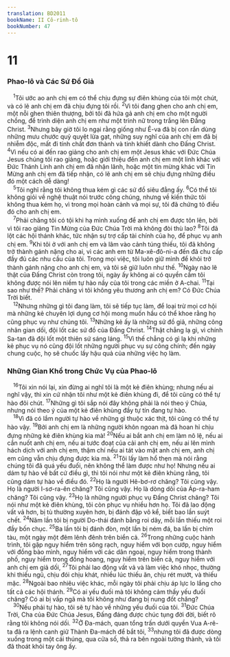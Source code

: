```yaml
---
translation: BD2011
bookName: II Cô-rinh-tô 
bookNumber: 47
---
```


<div class="title"><h1>11</h1><h3>Phao-lô và Các Sứ Ðồ Giả</h3></div>
<span class="verse 2co_11_1"> <sup>1</sup>Tôi ước ao anh chị em có thể chịu đựng sự điên khùng của tôi một chút, và có lẽ anh chị em đã chịu đựng tôi rồi. </span>
<span class="verse 2co_11_2"><sup>2</sup>Vì tôi đang ghen cho anh chị em, một nỗi ghen thiên thượng, bởi tôi đã hứa gả anh chị em cho một người chồng, để trình diện anh chị em như một trinh nữ trong trắng lên Ðấng Christ. </span>
<span class="verse 2co_11_3"><sup>3</sup>Nhưng bây giờ tôi lo ngại rằng giống như Ê-va đã bị con rắn dùng những mưu chước quỷ quyệt lừa gạt, những suy nghĩ của anh chị em đã bị nhiễm độc, mất đi tính chất đơn thành và tinh khiết dành cho Ðấng Christ. </span>
<span class="verse 2co_11_4"><sup>4</sup>Vì nếu có ai đến rao giảng cho anh chị em một Jesus khác với Ðức Chúa Jesus chúng tôi rao giảng, hoặc giới thiệu đến anh chị em một linh khác với Ðức Thánh Linh anh chị em đã nhận lãnh, hoặc một tin mừng khác với Tin Mừng anh chị em đã tiếp nhận, có lẽ anh chị em sẽ chịu đựng những điều đó một cách dễ dàng!<br/></span>
<span class="verse 2co_11_5"> <sup>5</sup>Tôi nghĩ rằng tôi không thua kém gì các sứ đồ siêu đẳng ấy. </span>
<span class="verse 2co_11_6"><sup>6</sup>Có thể tôi không giỏi về nghệ thuật nói trước công chúng, nhưng về kiến thức tôi không thua kém họ, vì trong mọi hoàn cảnh và mọi sự, tôi đã chứng tỏ điều đó cho anh chị em.<br/></span>
<span class="verse 2co_11_7"> <sup>7</sup>Phải chăng tôi có tội khi hạ mình xuống để anh chị em được tôn lên, bởi vì tôi rao giảng Tin Mừng của Ðức Chúa Trời mà không đòi thù lao? </span>
<span class="verse 2co_11_8"><sup>8</sup>Tôi đã lột các hội thánh khác, tức nhận sự trợ cấp tài chính của họ, để phục vụ anh chị em. </span>
<span class="verse 2co_11_9"><sup>9</sup>Khi tôi ở với anh chị em và lâm vào cảnh túng thiếu, tôi đã không trở thành gánh nặng cho ai, vì các anh em từ Ma-xê-đô-ni-a đến đã chu cấp đầy đủ các nhu cầu của tôi. Trong mọi việc, tôi luôn giữ mình để khỏi trở thành gánh nặng cho anh chị em, và tôi sẽ giữ luôn như thế. </span>
<span class="verse 2co_11_10"><sup>10</sup>Ngày nào lẽ thật của Ðấng Christ còn trong tôi, ngày ấy không ai có quyền cấm tôi không được nói lên niềm tự hào nầy của tôi trong các miền ở A-chai. </span>
<span class="verse 2co_11_11"><sup>11</sup>Tại sao như thế? Phải chăng vì tôi không yêu thương anh chị em? Có Ðức Chúa Trời biết.<br/></span>
<span class="verse 2co_11_12"> <sup>12</sup>Nhưng những gì tôi đang làm, tôi sẽ tiếp tục làm, để loại trừ mọi cơ hội mà những kẻ chuyên lợi dụng cơ hội mong muốn hầu có thể khoe rằng họ cũng phục vụ như chúng tôi. </span>
<span class="verse 2co_11_13"><sup>13</sup>Những kẻ ấy là những sứ đồ giả, những công nhân gian dối, đội lốt các sứ đồ của Ðấng Christ. </span>
<span class="verse 2co_11_14"><sup>14</sup>Thật chẳng lạ gì, vì chính Sa-tan đã đội lốt một thiên sứ sáng láng. </span>
<span class="verse 2co_11_15"><sup>15</sup>Vì thế chẳng có gì lạ khi những kẻ phục vụ nó cũng đội lốt những người phục vụ sự công chính; đến ngày chung cuộc, họ sẽ chuốc lấy hậu quả của những việc họ làm. <br/></span>
<div class="title"><h3>Những Gian Khổ trong Chức Vụ của Phao-lô</h3></div>
<span class="verse 2co_11_16"> <sup>16</sup>Tôi xin nói lại, xin đừng ai nghĩ tôi là một kẻ điên khùng; nhưng nếu ai nghĩ vậy, thì xin cứ nhận tôi như một kẻ điên khùng đi, để tôi cũng có thể tự hào đôi chút. </span>
<span class="verse 2co_11_17"><sup>17</sup>Những gì tôi sắp nói đây không phải là nói theo ý Chúa, nhưng nói theo ý của một kẻ điên khùng đầy tự tín đang tự hào.<br/></span>
<span class="verse 2co_11_18"> <sup>18</sup>Vì đã có lắm người tự hào về những gì thuộc xác thịt, tôi cũng có thể tự hào vậy. </span>
<span class="verse 2co_11_19"><sup>19</sup>Bởi anh chị em là những người khôn ngoan mà đã hoan hỉ chịu đựng những kẻ điên khùng kia mà! </span>
<span class="verse 2co_11_20"><sup>20</sup>Nếu ai bắt anh chị em làm nô lệ, nếu ai cắn nuốt anh chị em, nếu ai tước đoạt của cải anh chị em, nếu ai lên mình hách dịch với anh chị em, thậm chí nếu ai tát vào mặt anh chị em, anh chị em cũng vẫn chịu đựng được kia mà. </span>
<span class="verse 2co_11_21"><sup>21</sup>Tôi lấy làm hổ thẹn mà nói rằng chúng tôi đã quá yếu đuối, nên không thể làm được như họ! Nhưng nếu ai dám tự hào về bất cứ điều gì, thì tôi nói như một kẻ điên khùng rằng, tôi cũng dám tự hào về điều đó. </span>
<span class="verse 2co_11_22"><sup>22</sup>Họ là người Hê-bơ-rơ chăng? Tôi cũng vậy. Họ là người I-sơ-ra-ên chăng? Tôi cũng vậy. Họ là dòng dõi của Áp-ra-ham chăng? Tôi cũng vậy. </span>
<span class="verse 2co_11_23"><sup>23</sup>Họ là những người phục vụ Ðấng Christ chăng? Tôi nói như một kẻ điên khùng, tôi còn phục vụ nhiều hơn họ. Tôi đã lao động vất vả hơn, bị tù thường xuyên hơn, bị đánh đập vô kể, biết bao lần suýt chết. </span>
<span class="verse 2co_11_24"><sup>24</sup>Năm lần tôi bị người Do-thái đánh bằng roi dây, mỗi lần thiếu một roi đầy bốn chục. </span>
<span class="verse 2co_11_25"><sup>25</sup>Ba lần tôi bị đánh đòn, một lần bị ném đá, ba lần bị chìm tàu, một ngày một đêm lênh đênh trên biển cả. </span>
<span class="verse 2co_11_26"><sup>26</sup>Trong những cuộc hành trình, tôi gặp nguy hiểm trên sông rạch, nguy hiểm với bọn cướp, nguy hiểm với đồng bào mình, nguy hiểm với các dân ngoại, nguy hiểm trong thành phố, nguy hiểm trong đồng hoang, nguy hiểm trên biển cả, nguy hiểm với anh chị em giả dối, </span>
<span class="verse 2co_11_27"><sup>27</sup>Tôi phải lao động vất vả và làm việc khó nhọc, thường khi thiếu ngủ, chịu đói chịu khát, nhiều lúc thiếu ăn, chịu rét mướt, và thiếu mặc. </span>
<span class="verse 2co_11_28"><sup>28</sup>Ngoài bao nhiêu việc khác, mỗi ngày tôi phải chịu áp lực lo lắng cho tất cả các hội thánh. </span>
<span class="verse 2co_11_29"><sup>29</sup>Có ai yếu đuối mà tôi không cảm thấy yếu đuối chăng? Có ai bị vấp ngã mà tôi không như đang bị nung đốt chăng?<br/></span>
<span class="verse 2co_11_30"> <sup>30</sup>Nếu phải tự hào, tôi sẽ tự hào về những yếu đuối của tôi. </span>
<span class="verse 2co_11_31"><sup>31</sup>Ðức Chúa Trời, Cha của Ðức Chúa Jesus, Ðấng đáng được chúc tụng đời đời, biết rõ rằng tôi không nói dối. </span>
<span class="verse 2co_11_32"><sup>32</sup>Ở Ða-mách, quan tổng trấn dưới quyền Vua A-rê-ta đã ra lệnh canh giữ Thành Ða-mách để bắt tôi, </span>
<span class="verse 2co_11_33"><sup>33</sup>nhưng tôi đã được dòng xuống trong một cái thúng, qua cửa số, thả ra bên ngoài tường thành, và tôi đã thoát khỏi tay ông ấy.<br/></span>
